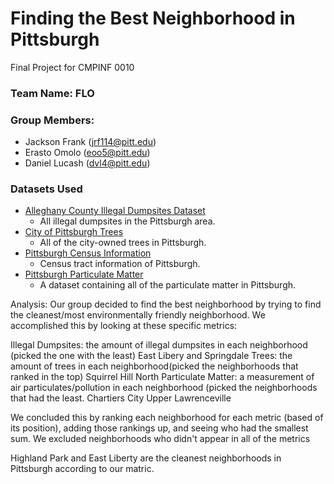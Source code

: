 # Finding the Best Neighborhood in Pittsburgh
Final Project for CMPINF 0010

### Team Name: FLO
### Group Members:
+ Jackson Frank (jrf114@pitt.edu)
+ Erasto Omolo (eoo5@pitt.edu)
+ Daniel Lucash (dvl4@pitt.edu)



### Datasets Used

+ [Alleghany County Illegal Dumpsites Dataset](https://data.wprdc.org/dataset/allegheny-county-illegal-dump-sites)
    + All illegal dumpsites in the Pittsburgh area.
+ [City of Pittsburgh Trees](https://data.wprdc.org/dataset/city-trees)
    + All of the city-owned trees in Pittsburgh.
+ [Pittsburgh Census Information](https://pitt.libguides.com/pghcensus/pghcensustracts)
    + Census tract information of Pittsburgh.
+ [Pittsburgh Particulate Matter](https://data.wprdc.org/dataset/particulate-matter-2-5)
    + A dataset containing all of the particulate matter in Pittsburgh.

Analysis:
Our group decided to find the best neighborhood by trying to find the cleanest/most environmentally friendly neighborhood. We accomplished this by looking at these specific metrics:

Illegal Dumpsites: the amount of illegal dumpsites in each neighborhood (picked the one with the least) East Libery and Springdale 
Trees: the amount of trees in each neighborhood(picked the neighborhoods that ranked in the top) Squirrel Hill North
Particulate Matter: a measurement of air particulates/pollution in each neighborhood (picked the neighborhoods that had the least. Chartiers City Upper Lawrenceville	

We concluded this by ranking each neighborhood for each metric (based of its position), adding those rankings up, and seeing who had the smallest sum. We excluded neighborhoods who didn't appear in all of the metrics

Highland Park and East Liberty are the cleanest neighborhoods in Pittsburgh according to our matric.
